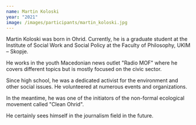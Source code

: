 ```yaml
---
name: Martin Koloski
year: "2021"
image: /images/participants/martin_koloski.jpg
---
```

Martin Koloski was born in Ohrid. Currently, he is a graduate student at the Institute of Social Work and Social Policy at the Faculty of Philosophy, UKIM – Skopje.

He works in the youth Macedonian news outlet "Radio MOF" where he covers different topics but is mostly focused on the civic sector. 

Since high school, he was a dedicated activist for the environment and other social issues. He volunteered at numerous events and organizations.

In the meantime, he was one of the initiators of the non-formal ecological movement called "Clean Ohrid". 

He certainly sees himself in the journalism field in the future.